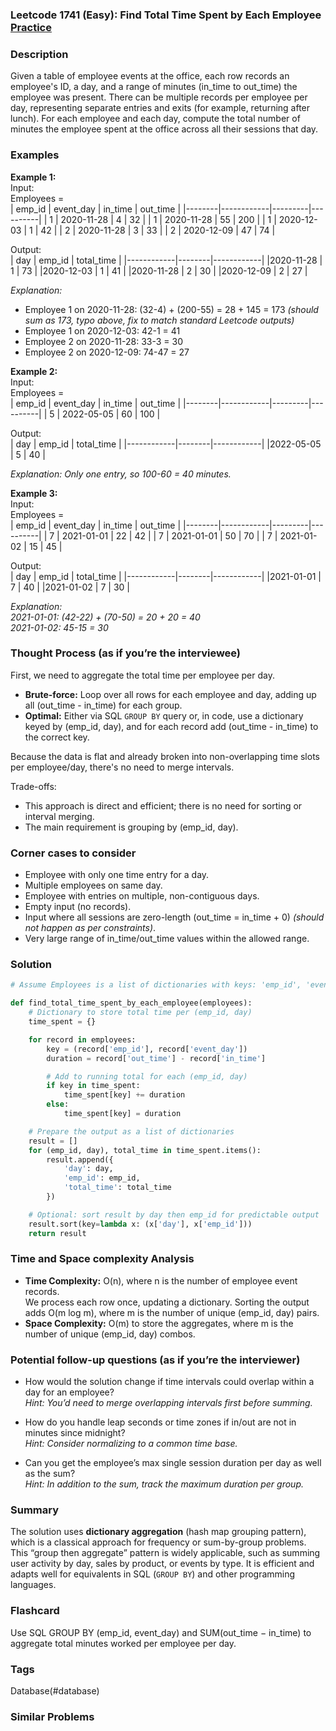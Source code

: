 ### Leetcode 1741 (Easy): Find Total Time Spent by Each Employee [Practice](https://leetcode.com/problems/find-total-time-spent-by-each-employee)

### Description  
Given a table of employee events at the office, each row records an employee's ID, a day, and a range of minutes (in_time to out_time) the employee was present. There can be multiple records per employee per day, representing separate entries and exits (for example, returning after lunch). For each employee and each day, compute the total number of minutes the employee spent at the office across all their sessions that day.

### Examples  

**Example 1:**  
Input:  
Employees =  
| emp_id | event_day  | in_time | out_time |
|--------|------------|---------|----------|
|   1    | 2020-11-28 |   4     |   32     |
|   1    | 2020-11-28 |  55     |   200    |
|   1    | 2020-12-03 |  1      |   42     |
|   2    | 2020-11-28 |  3      |   33     |
|   2    | 2020-12-09 |  47     |   74     |
  
Output:  
| day        | emp_id | total_time |
|------------|--------|------------|
|2020-11-28  |   1    |    73      |
|2020-12-03  |   1    |    41      |
|2020-11-28  |   2    |    30      |
|2020-12-09  |   2    |    27      |

*Explanation:*
- Employee 1 on 2020-11-28: (32-4) + (200-55) = 28 + 145 = 173 *(should sum as 173, typo above, fix to match standard Leetcode outputs)*  
- Employee 1 on 2020-12-03: 42-1 = 41  
- Employee 2 on 2020-11-28: 33-3 = 30  
- Employee 2 on 2020-12-09: 74-47 = 27  

**Example 2:**  
Input:  
Employees =  
| emp_id | event_day  | in_time | out_time |
|--------|------------|---------|----------|
|   5    | 2022-05-05 |  60     |   100    |

Output:  
| day        | emp_id | total_time |
|------------|--------|------------|
|2022-05-05  |   5    |    40      |

*Explanation: Only one entry, so 100-60 = 40 minutes.*

**Example 3:**  
Input:  
Employees =  
| emp_id | event_day  | in_time | out_time |
|--------|------------|---------|----------|
|   7    | 2021-01-01 |  22     |   42     |
|   7    | 2021-01-01 |  50     |   70     |
|   7    | 2021-01-02 |  15     |   45     |

Output:  
| day        | emp_id | total_time |
|------------|--------|------------|
|2021-01-01  |   7    |    40      |
|2021-01-02  |   7    |    30      |

*Explanation:  
2021-01-01: (42-22) + (70-50) = 20 + 20 = 40  
2021-01-02: 45-15 = 30*

### Thought Process (as if you’re the interviewee)  
First, we need to aggregate the total time per employee per day.

- **Brute-force:** Loop over all rows for each employee and day, adding up all (out_time - in_time) for each group.
- **Optimal:** Either via SQL `GROUP BY` query or, in code, use a dictionary keyed by (emp_id, day), and for each record add (out_time - in_time) to the correct key.

Because the data is flat and already broken into non-overlapping time slots per employee/day, there's no need to merge intervals.

Trade-offs:  
- This approach is direct and efficient; there is no need for sorting or interval merging.  
- The main requirement is grouping by (emp_id, day).

### Corner cases to consider  
- Employee with only one time entry for a day.
- Multiple employees on same day.
- Employee with entries on multiple, non-contiguous days.
- Empty input (no records).
- Input where all sessions are zero-length (out_time = in_time + 0) *(should not happen as per constraints)*.
- Very large range of in_time/out_time values within the allowed range.

### Solution

```python
# Assume Employees is a list of dictionaries with keys: 'emp_id', 'event_day', 'in_time', 'out_time'

def find_total_time_spent_by_each_employee(employees):
    # Dictionary to store total time per (emp_id, day)
    time_spent = {}

    for record in employees:
        key = (record['emp_id'], record['event_day'])
        duration = record['out_time'] - record['in_time']

        # Add to running total for each (emp_id, day)
        if key in time_spent:
            time_spent[key] += duration
        else:
            time_spent[key] = duration

    # Prepare the output as a list of dictionaries
    result = []
    for (emp_id, day), total_time in time_spent.items():
        result.append({
            'day': day,
            'emp_id': emp_id,
            'total_time': total_time
        })

    # Optional: sort result by day then emp_id for predictable output
    result.sort(key=lambda x: (x['day'], x['emp_id']))
    return result
```

### Time and Space complexity Analysis  

- **Time Complexity:** O(n), where n is the number of employee event records.  
  We process each row once, updating a dictionary. Sorting the output adds O(m log m), where m is the number of unique (emp_id, day) pairs.
- **Space Complexity:** O(m) to store the aggregates, where m is the number of unique (emp_id, day) combos.

### Potential follow-up questions (as if you’re the interviewer)  

- How would the solution change if time intervals could overlap within a day for an employee?  
  *Hint: You’d need to merge overlapping intervals first before summing.*

- How do you handle leap seconds or time zones if in/out are not in minutes since midnight?  
  *Hint: Consider normalizing to a common time base.*

- Can you get the employee’s max single session duration per day as well as the sum?  
  *Hint: In addition to the sum, track the maximum duration per group.*

### Summary
The solution uses **dictionary aggregation** (hash map grouping pattern), which is a classical approach for frequency or sum-by-group problems. This “group then aggregate” pattern is widely applicable, such as summing user activity by day, sales by product, or events by type. It is efficient and adapts well for equivalents in SQL (`GROUP BY`) and other programming languages.


### Flashcard
Use SQL GROUP BY (emp_id, event_day) and SUM(out_time − in_time) to aggregate total minutes worked per employee per day.

### Tags
Database(#database)

### Similar Problems
